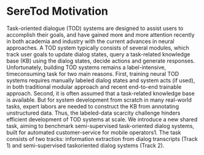 # SereTod Motivation 
Task-oriented dialogue (TOD) systems are designed to assist users to accomplish their goals, and have gained more and more attention recently in both academia and
industry with the current advances in neural approaches. A TOD system typically consists of several modules, which track user goals to update dialog states, query a
task-related knowledge base (KB) using the dialog states, decide actions and generate responses. Unfortunately, building TOD systems remains a label-intensive, timeconsuming task for two main reasons. First, training neural TOD systems requires manually labeled dialog states and system acts (if used), in both traditional modular approach and recent end-to-end trainable approach. Second, it is often assumed that a task-related knowledge base is available. But for system development from scratch in many real-world tasks, expert labors are needed to construct the KB from annotating unstructured data. Thus, the labeled-data scarcity challenge hinders efficient development of TOD systems at scale.
We introduce a new shared task, aiming to benchmark semi-supervised task-oriented dialog systems, built for automated customer-service for mobile operators1. The task consists of two tracks: information extraction from dialog transcripts (Track 1) and semi-supervised taskoriented dialog systems (Track 2).
